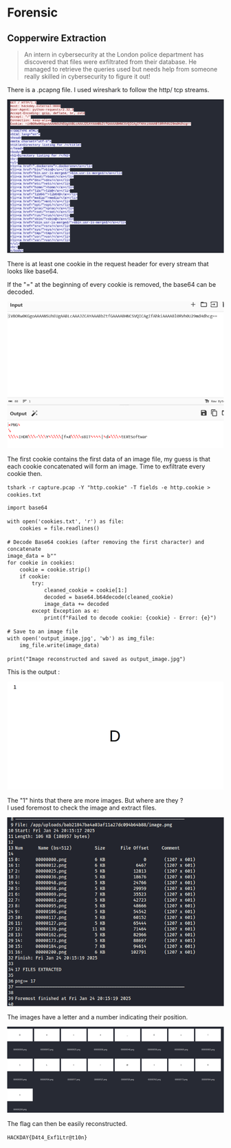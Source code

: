 # Forensic

## Copperwire Extraction 
> An intern in cybersecurity at the London police department has discovered that files were exfiltrated from their database. He managed to retrieve the queries used but needs help from someone really skilled in cybersecurity to figure it out!

There is a .pcapng file.
I used wireshark to follow the http/ tcp streams.

![httpstream](../Attachments/Copper/httpstream.png)

There is at least one cookie in the request header for every stream that looks like base64.

If the "=" at the beginning of every cookie is removed, the base64 can be decoded.

![base64cookie](../Attachments/Copper/base64cookie.png)

The first cookie contains the first data of an image file, my guess is that each cookie concatenated will form an image.
Time to exfiltrate every cookie then.

`tshark -r capture.pcap -Y "http.cookie" -T fields -e http.cookie > cookies.txt`

    import base64
    
    with open('cookies.txt', 'r') as file:
        cookies = file.readlines()
    
    # Decode Base64 cookies (after removing the first character) and concatenate
    image_data = b""
    for cookie in cookies:
        cookie = cookie.strip() 
        if cookie:
            try:
                cleaned_cookie = cookie[1:] 
                decoded = base64.b64decode(cleaned_cookie)
                image_data += decoded
            except Exception as e:
                print(f"Failed to decode cookie: {cookie} - Error: {e}")
    
    # Save to an image file
    with open('output_image.jpg', 'wb') as img_file:
        img_file.write(image_data)
    
    print("Image reconstructed and saved as output_image.jpg")

This is the output :

![1D](../Attachments/Copper/1D.png)

The "1" hints that there are more images. But where are they ?  
I used foremost to check the image and extract files.

![moreimages](../Attachments/Copper/moreimages.png)

The images have a letter and a number indicating their position.

![allimages](../Attachments/Copper/allimages.png)

The flag can then be easily reconstructed.

`HACKDAY{D4t4_Exf1Ltr@t10n}`
